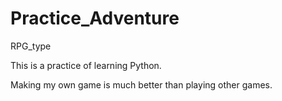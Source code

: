 # Practice_Adventure
RPG_type

This is a practice of learning Python.

Making my own game is much better than playing other games.

